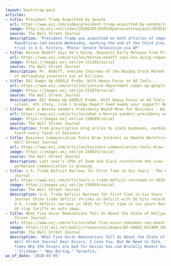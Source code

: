 ```yaml
---
layout: bootstrap-post
articles:
- title: President Trump Acquitted by Senate
  url: https://www.wsj.com/video/president-trump-acquitted-by-senate/24C0CA58-5BD3-4DCE-884A-25923293CE9B.html
  image: http://m.wsj.net/video/20200205/020520potusvotetoacquit/020520potusvotetoacquit_1280x720.jpg
  source: The Wall Street Journal
  description: 'President Trump was acquitted on both articles of impeachment by the
    Republican-led Senate Wednesday, marking the end of the third presidential impeachment
    trial in U.S. history. Photo: Senate Television via AP'
- title: Bernie Madoff Says He’s Dying, Requests Early Release From Prison
  url: https://www.wsj.com/articles/bernie-madoff-says-hes-dying-requests-early-release-from-prison-11580945272
  image: https://images.wsj.net/im-151365/social
  source: The Wall Street Journal
  description: Mr. Madoff, onetime chairman of the Nasdaq Stock Market, was convicted
    of defrauding investors out of billions
- title: DOJ Ramps Up GOOGLE Probe, With Heavy Focus on Ad Tools...
  url: https://www.wsj.com/articles/justice-department-ramps-up-google-probe-with-heavy-focus-on-ad-tools-11580904003
  image: https://images.wsj.net/im-151070/social
  source: The Wall Street Journal
  description: DOJ Ramps Up GOOGLE Probe, With Heavy Focus on Ad Tools... (Second
    column, 4th story, link ) Drudge Report Feed needs your support! Become a Patron
- title: What a Bernie Sanders Presidency Would Mean for Business - Wall Street Journal
  url: https://www.wsj.com/articles/what-a-bernie-sanders-presidency-would-mean-for-business-11580929716
  image: https://images.wsj.net/im-150609/social
  source: The Wall Street Journal
  description: From prescription drug prices to stock buybacks, candidate’s policies
    touch every facet of business
- title: Business Communication Tools Draw Interest as Remote Workforce Grows - The
    Wall Street Journal
  url: https://www.wsj.com/articles/business-communication-tools-draw-interest-as-remote-workforce-grows-11580922000
  image: https://images.wsj.net/im-150825/social
  source: The Wall Street Journal
  description: Last year’s IPOs of Zoom and Slack reinforced the view the market for
    workplace communication is growing
- title: U.S. Trade Deficit Narrows for First Time in Six Years - The Wall Street
    Journal
  url: https://www.wsj.com/articles/u-s-trade-deficit-narrowed-in-2019-for-first-time-in-six-years-11580909498
  image: https://images.wsj.net/im-150569/social
  source: The Wall Street Journal
  description: U.S. Trade Deficit Narrows for First Time in Six Years The Wall Street
    Journal China trade deficit shrinks as deficit with EU hits record high POLITICO
    U.S. trade deficit narrows in 2019 for first time in six years Reuters Can the
    US slap tariffs on auto impo…
- title: What Five Oscar Nominations Tell Us About the State of Hollywood - The Wall
    Street Journal
  url: https://www.wsj.com/articles/what-five-oscar-nominees-say-about-the-state-of-hollywood-11580915762
  image: https://si.wsj.net/public/resources/images/B3-GA802_OSCARM_SOC_20200204112556.jpg
  source: The Wall Street Journal
  description: 'What Five Oscar Nominations Tell Us About the State of Hollywood The
    Wall Street Journal Dear Oscars, I Love You. But We Need to Talk. The New York
    Times Why the Oscars are bad for movies Vox.com Brutally Honest Oscar Ballot:
    ''Irishman'' "Was Boring," Tarantin…'
as_of_date: '2020-02-05'
---
```


